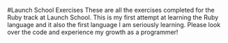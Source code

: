 #Launch School Exercises
These are all the exercises completed for the Ruby track
at Launch School. This is my first attempt at learning the 
Ruby language and it also the first language I am seriously 
learning. Please look over the code and experience my growth
as a programmer!
